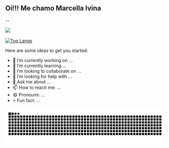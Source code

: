 ## Oi!!! Me chamo Marcella Ivina
--
<div>
<picture>
  <source
    srcset="https://github-readme-stats.vercel.app/api?username=MarcyIvi&show_icons=true&theme=radical"
    media="(prefers-color-scheme: dark)"
  />
  <source
    srcset="https://github-readme-stats.vercel.app/api?username=MarcyIvia&show_icons=true"
    media="(prefers-color-scheme: light), (prefers-color-scheme: no-preference)"
  />
  <img src="https://github-readme-stats.vercel.app/api?username=MarcyIvia&show_icons=true" />
</picture>
</div>

[![Top Langs](https://github-readme-stats.vercel.app/api/top-langs/?username=anuraghazra&layout=pie)](https://github.com/anuraghazra/github-readme-stats)

Here are some ideas to get you started:

- 🔭 I’m currently working on ...
- 🌱 I’m currently learning ...
- 👯 I’m looking to collaborate on ...
- 🤔 I’m looking for help with ...
- 💬 Ask me about ...
- 📫 How to reach me: ...
- 😄 Pronouns: ...
- ⚡ Fun fact: ...

<div>
  <picture>
    <source media="(prefers-color-scheme: dark)" srcset="https://raw.githubusercontent.com/MarcyIvi/MarcyIvi/output/github-contribution-grid-snake-dark.svg">
    <source media="(prefers-color-scheme: light)" srcset="https://raw.githubusercontent.com/MarcyIvi/MarcyIvi/output/github-contribution-grid-snake.svg">
    <img alt="github contribution grid snake animation" src="https://raw.githubusercontent.com/MarcyIvi/MarcyIvi/output/github-contribution-grid-snake.svg">
  </picture>
</div>
